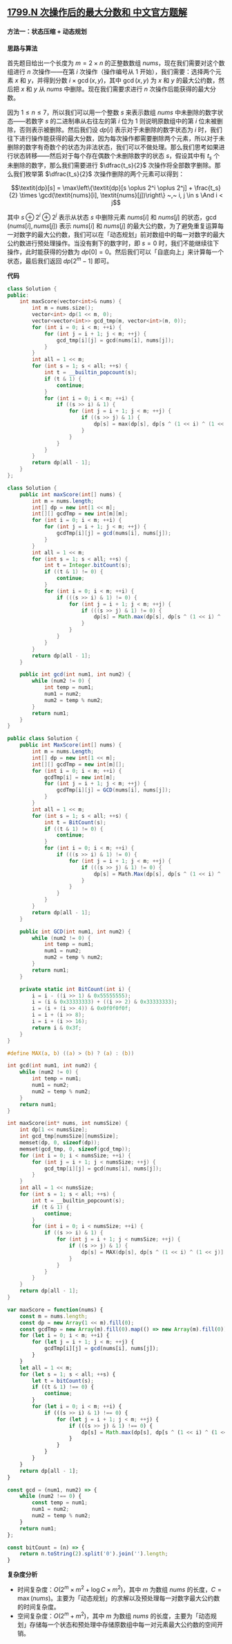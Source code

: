 ## [1799.N 次操作后的最大分数和 中文官方题解](https://leetcode.cn/problems/maximize-score-after-n-operations/solutions/100000/n-ci-cao-zuo-hou-de-zui-da-fen-shu-he-by-i9k5)
#### 方法一：状态压缩 + 动态规划

**思路与算法**

首先题目给出一个长度为 $m = 2 \times n$ 的正整数数组 $\textit{nums}$，现在我们需要对这个数组进行 $n$ 次操作——在第 $i$ 次操作（操作编号从 $1$ 开始），我们需要：选择两个元素 $x$ 和 $y$，并得到分数 $i \times \gcd(x, y)$，其中 $\gcd(x, y)$ 为 $x$ 和 $y$ 的最大公约数，然后把 $x$ 和 $y$ 从 $\textit{nums}$ 中删除。现在我们需要求进行 $n$ 次操作后能获得的最大分数。

因为 $1 \le n \le 7$，所以我们可以用一个整数 $s$ 来表示数组 $\textit{nums}$ 中未删除的数字状态——若数字 $s$ 的二进制串从右往左的第 $i$ 位为 $1$ 则说明原数组中的第 $i$ 位未被删除，否则表示被删除。然后我们设 $\textit{dp}[i]$ 表示对于未删除的数字状态为 $i$ 时，我们往下进行操作能获得的最大分数，因为每次操作都需要删除两个元素，所以对于未删除的数字有奇数个的状态为非法状态，我们可以不做处理。那么我们思考如果进行状态转移——然后对于每个存在偶数个未删除数字的状态 $s$，假设其中有 $t_s$ 个未删除的数字，那么我们需要进行 $\dfrac{t_s}{2}$ 次操作将全部数字删除。那么我们枚举第 $\dfrac{t_s}{2}$ 次操作删除的两个元素可以得到：

$$\textit{dp}[s] = \max\left\{\textit{dp}[s \oplus 2^i \oplus 2^j] + \frac{t_s}{2} \times \gcd(\textit{nums}[i], \textit{nums}[j])\right\} ~,~ i, j \in s \And i < j$$

其中 $s \oplus 2^i \oplus 2^j$ 表示从状态 $s$ 中删除元素 $\textit{nums}[i]$ 和 $\textit{nums}[j]$ 的状态，$\gcd(\textit{nums}[i], \textit{nums}[j])$ 表示 $\textit{nums}[i]$ 和 $\textit{nums}[j]$ 的最大公约数，为了避免重复运算每一对数字的最大公约数，我们可以在「动态规划」前对数组中的每一对数字的最大公约数进行预处理操作。当没有剩下的数字时，即 $s = 0$ 时，我们不能继续往下操作，此时能获得的分数为 $\textit{dp}[0] = 0$。然后我们可以「自底向上」来计算每一个状态，最后我们返回 $\textit{dp}[2 ^ m - 1]$ 即可。

**代码**

```C++ [sol1-C++]
class Solution {
public:
    int maxScore(vector<int>& nums) {
        int m = nums.size();
        vector<int> dp(1 << m, 0);
        vector<vector<int>> gcd_tmp(m, vector<int>(m, 0));
        for (int i = 0; i < m; ++i) {
            for (int j = i + 1; j < m; ++j) {
                gcd_tmp[i][j] = gcd(nums[i], nums[j]);
            }
        }
        int all = 1 << m;
        for (int s = 1; s < all; ++s) {
            int t = __builtin_popcount(s);
            if (t & 1) {
                continue;
            }
            for (int i = 0; i < m; ++i) {
                if ((s >> i) & 1) {
                    for (int j = i + 1; j < m; ++j) {
                        if ((s >> j) & 1) {
                            dp[s] = max(dp[s], dp[s ^ (1 << i) ^ (1 << j)] + t / 2 * gcd_tmp[i][j]);
                        }
                    }
                }
            }
        }
        return dp[all - 1];
    }
};
```

```Java [sol1-Java]
class Solution {
    public int maxScore(int[] nums) {
        int m = nums.length;
        int[] dp = new int[1 << m];
        int[][] gcdTmp = new int[m][m];
        for (int i = 0; i < m; ++i) {
            for (int j = i + 1; j < m; ++j) {
                gcdTmp[i][j] = gcd(nums[i], nums[j]);
            }
        }
        int all = 1 << m;
        for (int s = 1; s < all; ++s) {
            int t = Integer.bitCount(s);
            if ((t & 1) != 0) {
                continue;
            }
            for (int i = 0; i < m; ++i) {
                if (((s >> i) & 1) != 0) {
                    for (int j = i + 1; j < m; ++j) {
                        if (((s >> j) & 1) != 0) {
                            dp[s] = Math.max(dp[s], dp[s ^ (1 << i) ^ (1 << j)] + t / 2 * gcdTmp[i][j]);
                        }
                    }
                }
            }
        }
        return dp[all - 1];
    }

    public int gcd(int num1, int num2) {
        while (num2 != 0) {
            int temp = num1;
            num1 = num2;
            num2 = temp % num2;
        }
        return num1;
    }
}
```

```C# [sol1-C#]
public class Solution {
    public int MaxScore(int[] nums) {
        int m = nums.Length;
        int[] dp = new int[1 << m];
        int[][] gcdTmp = new int[m][];
        for (int i = 0; i < m; ++i) {
            gcdTmp[i] = new int[m];
            for (int j = i + 1; j < m; ++j) {
                gcdTmp[i][j] = GCD(nums[i], nums[j]);
            }
        }
        int all = 1 << m;
        for (int s = 1; s < all; ++s) {
            int t = BitCount(s);
            if ((t & 1) != 0) {
                continue;
            }
            for (int i = 0; i < m; ++i) {
                if (((s >> i) & 1) != 0) {
                    for (int j = i + 1; j < m; ++j) {
                        if (((s >> j) & 1) != 0) {
                            dp[s] = Math.Max(dp[s], dp[s ^ (1 << i) ^ (1 << j)] + t / 2 * gcdTmp[i][j]);
                        }
                    }
                }
            }
        }
        return dp[all - 1];
    }

    public int GCD(int num1, int num2) {
        while (num2 != 0) {
            int temp = num1;
            num1 = num2;
            num2 = temp % num2;
        }
        return num1;
    }

    private static int BitCount(int i) {
        i = i - ((i >> 1) & 0x55555555);
        i = (i & 0x33333333) + ((i >> 2) & 0x33333333);
        i = (i + (i >> 4)) & 0x0f0f0f0f;
        i = i + (i >> 8);
        i = i + (i >> 16);
        return i & 0x3f;
    }
}
```

```C [sol1-C]
#define MAX(a, b) ((a) > (b) ? (a) : (b))

int gcd(int num1, int num2) {
    while (num2 != 0) {
        int temp = num1;
        num1 = num2;
        num2 = temp % num2;
    }
    return num1;
}

int maxScore(int* nums, int numsSize) {
    int dp[1 << numsSize];
    int gcd_tmp[numsSize][numsSize];
    memset(dp, 0, sizeof(dp));
    memset(gcd_tmp, 0, sizeof(gcd_tmp));
    for (int i = 0; i < numsSize; ++i) {
        for (int j = i + 1; j < numsSize; ++j) {
            gcd_tmp[i][j] = gcd(nums[i], nums[j]);
        }
    }
    int all = 1 << numsSize;
    for (int s = 1; s < all; ++s) {
        int t = __builtin_popcount(s);
        if (t & 1) {
            continue;
        }
        for (int i = 0; i < numsSize; ++i) {
            if ((s >> i) & 1) {
                for (int j = i + 1; j < numsSize; ++j) {
                    if ((s >> j) & 1) {
                        dp[s] = MAX(dp[s], dp[s ^ (1 << i) ^ (1 << j)] + t / 2 * gcd_tmp[i][j]);
                    }
                }
            }
        }
    }
    return dp[all - 1];
}
```

```JavaScript [sol1-JavaScript]
var maxScore = function(nums) {
    const m = nums.length;
    const dp = new Array(1 << m).fill(0);
    const gcdTmp = new Array(m).fill(0).map(() => new Array(m).fill(0));
    for (let i = 0; i < m; ++i) {
        for (let j = i + 1; j < m; ++j) {
            gcdTmp[i][j] = gcd(nums[i], nums[j]);
        }
    }
    let all = 1 << m;
    for (let s = 1; s < all; ++s) {
        let t = bitCount(s);
        if ((t & 1) !== 0) {
            continue;
        }
        for (let i = 0; i < m; ++i) {
            if (((s >> i) & 1) !== 0) {
                for (let j = i + 1; j < m; ++j) {
                    if (((s >> j) & 1) !== 0) {
                        dp[s] = Math.max(dp[s], dp[s ^ (1 << i) ^ (1 << j)] + Math.floor(t / 2) * gcdTmp[i][j]);
                    }
                }
            }
        }
    }
    return dp[all - 1];
}

const gcd = (num1, num2) => {
    while (num2 !== 0) {
        const temp = num1;
        num1 = num2;
        num2 = temp % num2;
    }
    return num1;
};

const bitCount = (n) => {
    return n.toString(2).split('0').join('').length;
}
```

**复杂度分析**

- 时间复杂度：$O(2 ^ m \times m ^ 2 + \log C \times m ^ 2)$，其中 $m$ 为数组 $\textit{nums}$ 的长度，$C=\max(\textit{nums})$。主要为「动态规划」的求解以及预处理每一对数字最大公约数的时间复杂度。 
- 空间复杂度：$O(2 ^ m + m ^ 2)$，其中 $m$ 为数组 $\textit{nums}$ 的长度，主要为「动态规划」存储每一个状态和预处理中存储原数组中每一对元素最大公约数的空间开销。